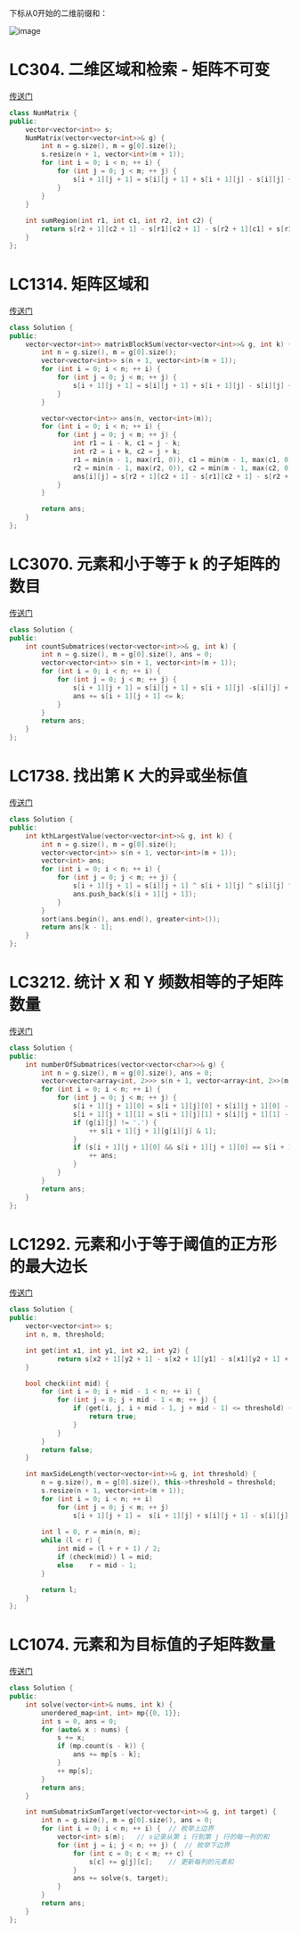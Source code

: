 下标从0开始的二维前缀和：

![image](https://github.com/user-attachments/assets/6f0a28ec-141e-4082-8214-49e6e589af6a)



# LC304. 二维区域和检索 - 矩阵不可变
[传送门](https://leetcode.cn/problems/range-sum-query-2d-immutable/description/)
```C++
class NumMatrix {
public:
    vector<vector<int>> s;
    NumMatrix(vector<vector<int>>& g) {
        int n = g.size(), m = g[0].size();
        s.resize(n + 1, vector<int>(m + 1));
        for (int i = 0; i < n; ++ i) {
            for (int j = 0; j < m; ++ j) {
                s[i + 1][j + 1] = s[i][j + 1] + s[i + 1][j] - s[i][j] + g[i][j];
            }
        }
    }
    
    int sumRegion(int r1, int c1, int r2, int c2) {
        return s[r2 + 1][c2 + 1] - s[r1][c2 + 1] - s[r2 + 1][c1] + s[r1][c1];
    }
};
```

# LC1314. 矩阵区域和
[传送门](https://leetcode.cn/problems/matrix-block-sum/description/)
```C++
class Solution {
public:
    vector<vector<int>> matrixBlockSum(vector<vector<int>>& g, int k) {
        int n = g.size(), m = g[0].size();
        vector<vector<int>> s(n + 1, vector<int>(m + 1));
        for (int i = 0; i < n; ++ i) {
            for (int j = 0; j < m; ++ j) {
                s[i + 1][j + 1] = s[i][j + 1] + s[i + 1][j] - s[i][j] + g[i][j];
            }
        }

        vector<vector<int>> ans(n, vector<int>(m));
        for (int i = 0; i < n; ++ i) {
            for (int j = 0; j < m; ++ j) {
                int r1 = i - k, c1 = j - k;
                int r2 = i + k, c2 = j + k;
                r1 = min(n - 1, max(r1, 0)), c1 = min(m - 1, max(c1, 0));
                r2 = min(n - 1, max(r2, 0)), c2 = min(m - 1, max(c2, 0));
                ans[i][j] = s[r2 + 1][c2 + 1] - s[r1][c2 + 1] - s[r2 + 1][c1] + s[r1][c1];
            }
        }

        return ans;
    }
};
```

# LC3070. 元素和小于等于 k 的子矩阵的数目
[传送门](https://leetcode.cn/problems/count-submatrices-with-top-left-element-and-sum-less-than-k/)
```C++
class Solution {
public:
    int countSubmatrices(vector<vector<int>>& g, int k) {
        int n = g.size(), m = g[0].size(), ans = 0;
        vector<vector<int>> s(n + 1, vector<int>(m + 1));
        for (int i = 0; i < n; ++ i) {
            for (int j = 0; j < m; ++ j) {
                s[i + 1][j + 1] = s[i][j + 1] + s[i + 1][j] -s[i][j] + g[i][j];
                ans += s[i + 1][j + 1] <= k;
            }
        }
        return ans;
    }
};
```

# LC1738. 找出第 K 大的异或坐标值
[传送门](https://leetcode.cn/problems/find-kth-largest-xor-coordinate-value/description/)
```C++
class Solution {
public:
    int kthLargestValue(vector<vector<int>>& g, int k) {
        int n = g.size(), m = g[0].size();
        vector<vector<int>> s(n + 1, vector<int>(m + 1));
        vector<int> ans;
        for (int i = 0; i < n; ++ i) {
            for (int j = 0; j < m; ++ j) {
                s[i + 1][j + 1] = s[i][j + 1] ^ s[i + 1][j] ^ s[i][j] ^ g[i][j];
                ans.push_back(s[i + 1][j + 1]);
            }
        }
        sort(ans.begin(), ans.end(), greater<int>());
        return ans[k - 1];
    }
};
```

# LC3212. 统计 X 和 Y 频数相等的子矩阵数量
[传送门](https://leetcode.cn/problems/count-submatrices-with-equal-frequency-of-x-and-y/description/)
```C++
class Solution {
public:
    int numberOfSubmatrices(vector<vector<char>>& g) {
        int n = g.size(), m = g[0].size(), ans = 0;
        vector<vector<array<int, 2>>> s(n + 1, vector<array<int, 2>>(m + 1 ));
        for (int i = 0; i < n; ++ i) {
            for (int j = 0; j < m; ++ j) {
                s[i + 1][j + 1][0] = s[i + 1][j][0] + s[i][j + 1][0] - s[i][j][0];
                s[i + 1][j + 1][1] = s[i + 1][j][1] + s[i][j + 1][1] - s[i][j][1];
                if (g[i][j] != '.') {
                    ++ s[i + 1][j + 1][g[i][j] & 1];
                }
                if (s[i + 1][j + 1][0] && s[i + 1][j + 1][0] == s[i + 1][j + 1][1]) {
                    ++ ans;
                }
            }
        }
        return ans;
    }
};
```

# LC1292. 元素和小于等于阈值的正方形的最大边长
[传送门](https://leetcode.cn/problems/maximum-side-length-of-a-square-with-sum-less-than-or-equal-to-threshold/description/)
```C++
class Solution {
public:
    vector<vector<int>> s;
    int n, m, threshold;

    int get(int x1, int y1, int x2, int y2) {
            return s[x2 + 1][y2 + 1] - s[x2 + 1][y1] - s[x1][y2 + 1] + s[x1][y1];
    }

    bool check(int mid) {
        for (int i = 0; i + mid - 1 < n; ++ i) {
            for (int j = 0; j + mid - 1 < m; ++ j) {
                if (get(i, j, i + mid - 1, j + mid - 1) <= threshold) {
                    return true;
                }
            }
        }
        return false;
    }

    int maxSideLength(vector<vector<int>>& g, int threshold) {
        n = g.size(), m = g[0].size(), this->threshold = threshold;
        s.resize(n + 1, vector<int>(m + 1));
        for (int i = 0; i < n; ++ i) 
            for (int j = 0; j < m; ++ j)
                s[i + 1][j + 1] =  s[i + 1][j] + s[i][j + 1] - s[i][j] + g[i][j];
        
        int l = 0, r = min(n, m);
        while (l < r) {
            int mid = (l + r + 1) / 2;
            if (check(mid)) l = mid;
            else    r = mid - 1;
        }

        return l;
    }
};
```

# LC1074. 元素和为目标值的子矩阵数量
[传送门](https://leetcode.cn/problems/number-of-submatrices-that-sum-to-target/description/)
```C++
class Solution {
public:
    int solve(vector<int>& nums, int k) {
        unordered_map<int, int> mp{{0, 1}};
        int s = 0, ans = 0;
        for (auto& x : nums) {
            s += x;
            if (mp.count(s - k)) {
                ans += mp[s - k];
            }
            ++ mp[s];
        }
        return ans;
    }

    int numSubmatrixSumTarget(vector<vector<int>>& g, int target) {
        int n = g.size(), m = g[0].size(), ans = 0;
        for (int i = 0; i < n; ++ i) {  // 枚举上边界
            vector<int> s(m);   // s记录从第 i 行到第 j 行的每一列的和
            for (int j = i; j < n; ++ j) {  // 枚举下边界
                for (int c = 0; c < m; ++ c) {
                    s[c] += g[j][c];    // 更新每列的元素和
                }
                ans += solve(s, target);
            }
        }
        return ans;
    }
};
```
